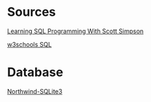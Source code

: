 
# Sources

[Learning SQL Programming
With Scott Simpson](https://www.linkedin.com/learning/learning-sql-programming-8382385)

[w3schools SQL](https://www.w3schools.com/sql/sql_view.asp)

# Database

[Northwind-SQLite3](https://github.com/jpwhite3/northwind-SQLite3/tree/main)